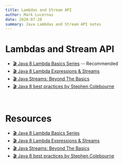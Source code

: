 ```yaml
---
title: Lambdas and Stream API
author: Mark Lucernas
date: 2020-07-28
summary: Java Lambdas and Stream API notes
---
```



# Lambdas and Stream API

- [🎬 Java 8 Lambda Basics Series](https://www.youtube.com/watch?v=gpIUfj3KaOc&list=PLqq-6Pq4lTTa9YGfyhyW2CqdtW9RtY-I3&index=1) -- Recommended
- [🎬 Java 8 Lambda Expressions & Streams](https://www.youtube.com/watch?v=8pDm_kH4YKY)
- [🎬 Java Streams: Beyond The Basics](https://www.youtube.com/watch?v=TCJdc9SYwlQ)
- [🎬 Java 8 best practices by Stephen Colebourne](https://www.youtube.com/watch?v=wOks4LW6I24)


<br>

# Resources

- [🎬 Java 8 Lambda Basics Series](https://www.youtube.com/watch?v=gpIUfj3KaOc&list=PLqq-6Pq4lTTa9YGfyhyW2CqdtW9RtY-I3&index=1)
- [🎬 Java 8 Lambda Expressions & Streams](https://www.youtube.com/watch?v=8pDm_kH4YKY)
- [🎬 Java Streams: Beyond The Basics](https://www.youtube.com/watch?v=TCJdc9SYwlQ)
- [🎬 Java 8 best practices by Stephen Colebourne](https://www.youtube.com/watch?v=wOks4LW6I24)

